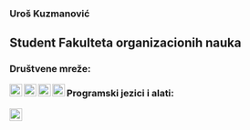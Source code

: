 ### Uroš Kuzmanović

## Student Fakulteta organizacionih nauka

### Društvene mreže:

[<img align="left" alt="facebook" width="22px" src="https://img.icons8.com/ios-filled/50/000000/github.svg"/>][github]
[<img align="left" alt="facebook" width="22px" src="https://img.icons8.com/color/48/000000/facebook.svg"/>][facebook]
[<img align="left" alt="facebook" width="22px" src="https://img.icons8.com/fluent/48/000000/instagram-new.svg"/>][instagram]
[<img align="left" alt="facebook" width="22px" src="https://img.icons8.com/fluent/48/000000/linkedin.png"/>][linkedin]

### Programski jezici i alati:

<img align="left" alt="facebook" width="22px" src="https://img.icons8.com/color/48/000000/angularjs.svg"/>


[github]: https://github.com/UrosKuzmanovic
[facebook]: https://www.facebook.com/profile.php?id=1460182125
[instagram]: https://www.instagram.com/shumi_96/
[linkedin]: https://www.linkedin.com/in/uro%C5%A1-kuzmanovi%C4%87-129a941b8/